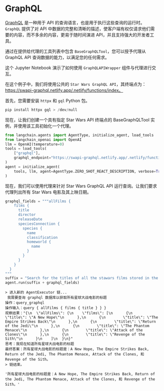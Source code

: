 # GraphQL

[GraphQL](https://graphql.org/) 是一种用于 API 的查询语言，也是用于执行这些查询的运行时。`GraphQL` 提供了对 API 中数据的完整和清晰的描述，使客户端有权仅请求他们需要的内容，而不多余的内容，更易于随时间演进 API，并且支持强大的开发者工具。

通过在提供给代理的工具列表中包含 `BaseGraphQLTool`，您可以授予代理从 GraphQL API 查询数据的能力，以满足您的任何需求。

这个 Jupyter Notebook 演示了如何使用 `GraphQLAPIWrapper` 组件与代理进行交互。

在这个例子中，我们将使用公共的 `Star Wars GraphQL API`，其终端点为：https://swapi-graphql.netlify.app/.netlify/functions/index。

首先，您需要安装 `httpx` 和 `gql` Python 包。

```python
pip install httpx gql > /dev/null
```

现在，让我们创建一个具有指定 Star Wars API 终端点的 BaseGraphQLTool 实例，并使用该工具初始化一个代理。

```python
from langchain.agents import AgentType, initialize_agent, load_tools
from langchain_openai import OpenAI
llm = OpenAI(temperature=0)
tools = load_tools(
    ["graphql"],
    graphql_endpoint="https://swapi-graphql.netlify.app/.netlify/functions/index",
)
agent = initialize_agent(
    tools, llm, agent=AgentType.ZERO_SHOT_REACT_DESCRIPTION, verbose=True
)
```

现在，我们可以使用代理来针对 Star Wars GraphQL API 运行查询。让我们要求代理列出所有 Star Wars 电影及其上映日期。

```python
graphql_fields = """allFilms {
    films {
      title
      director
      releaseDate
      speciesConnection {
        species {
          name
          classification
          homeworld {
            name
          }
        }
      }
    }
  }
"""
suffix = "Search for the titles of all the stawars films stored in the graphql database that has this schema "
agent.run(suffix + graphql_fields)
```

```output
> 进入新的 AgentExecutor 链...
 我需要查询 graphql 数据库以获取所有星球大战电影的标题
操作：query_graphql
操作输入：query { allFilms { films { title } } }
观察结果："{\n  \"allFilms\": {\n    \"films\": [\n      {\n        \"title\": \"A New Hope\"\n      },\n      {\n        \"title\": \"The Empire Strikes Back\"\n      },\n      {\n        \"title\": \"Return of the Jedi\"\n      },\n      {\n        \"title\": \"The Phantom Menace\"\n      },\n      {\n        \"title\": \"Attack of the Clones\"\n      },\n      {\n        \"title\": \"Revenge of the Sith\"\n      }\n    ]\n  }\n}"
思考：我现在知道所有星球大战电影的标题
最终答案：所有星球大战电影的标题是：A New Hope, The Empire Strikes Back, Return of the Jedi, The Phantom Menace, Attack of the Clones, 和 Revenge of the Sith。
> 链结束。
```

```output
'所有星球大战电影的标题是：A New Hope, The Empire Strikes Back, Return of the Jedi, The Phantom Menace, Attack of the Clones, 和 Revenge of the Sith。'
```
